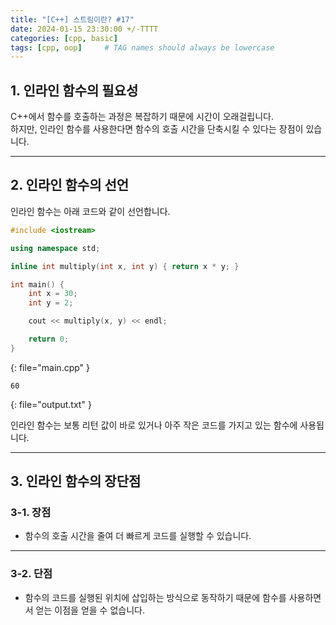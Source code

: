 ```yaml
---
title: "[C++] 스트림이란? #17"
date: 2024-01-15 23:30:00 +/-TTTT
categories: [cpp, basic]
tags: [cpp, oop]     # TAG names should always be lowercase
---
```


## 1. 인라인 함수의 필요성
C++에서 함수를 호출하는 과정은 복잡하기 때문에 시간이 오래걸립니다.<br>
하지만, 인라인 함수를 사용한다면 함수의 호출 시간을 단축시킬 수 있다는 장점이 있습니다.

----

## 2. 인라인 함수의 선언
인라인 함수는 아래 코드와 같이 선언합니다.

```cpp
#include <iostream>

using namespace std;

inline int multiply(int x, int y) { return x * y; }

int main() {
    int x = 30;
    int y = 2;

    cout << multiply(x, y) << endl;

    return 0;
}
```
{: file="main.cpp" }
```
60

```
{: file="output.txt" }

인라인 함수는 보통 리턴 값이 바로 있거나 아주 작은 코드를 가지고 있는 함수에 사용됩니다.

----

## 3. 인라인 함수의 장단점

### 3-1. 장점
* 함수의 호출 시간을 줄여 더 빠르게 코드를 실행할 수 있습니다.

----

### 3-2. 단점
* 함수의 코드를 실행된 위치에 삽입하는 방식으로 동작하기 때문에 함수를 사용하면서 얻는 이점을 얻을 수 없습니다.